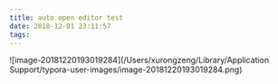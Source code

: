 ```yaml
---
title: auto open editor test
date: 2018-12-01 23:11:57
tags:
---
```


![image-20181220193019284](/Users/xurongzeng/Library/Application Support/typora-user-images/image-20181220193019284.png)

